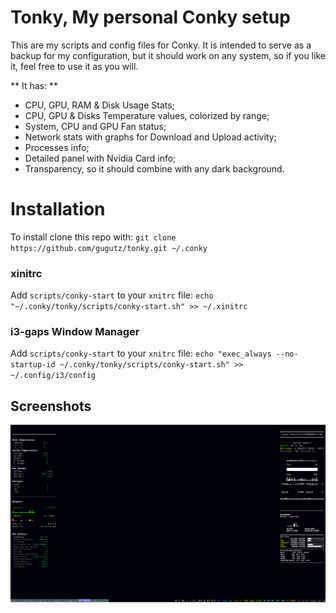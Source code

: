 
# Tonky, My personal Conky setup

This are my scripts and config files for Conky. It is intended to serve as a backup for my configuration, but it should work on any system, so if you like it, feel free to use it as you will.

** It has: **
* CPU, GPU, RAM & Disk Usage Stats;
* CPU, GPU & Disks Temperature values, colorized by range;
* System, CPU and GPU Fan status;
* Network stats with graphs for Download and Upload activity;
* Processes info;
* Detailed panel with Nvidia Card info;
* Transparency, so it should combine with any dark background.

# Installation
To install clone this repo with:
    `git clone https://github.com/gugutz/tonky.git ~/.conky`

### xinitrc

Add `scripts/conky-start` to your `xnitrc` file:
    `echo "~/.conky/tonky/scripts/conky-start.sh" >> ~/.xinitrc`

### i3-gaps Window Manager

Add `scripts/conky-start` to your `xnitrc` file:
    `echo "exec_always --no-startup-id ~/.conky/tonky/scripts/conky-start.sh" >> ~/.config/i3/config`

## Screenshots


![conky setup](./images/desktop-i3.png "i3gaps on Manjaro")
